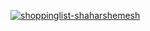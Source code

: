 [![shoppinglist-shaharshemesh](https://img.youtube.com/vi/3CycNqNE7f0/maxresdefault.jpg)](https://www.youtube.com/watch?v=3CycNqNE7f0)
